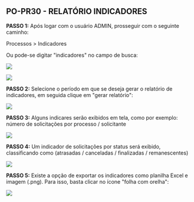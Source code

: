 ## PO-PR30 - RELATÓRIO INDICADORES

**PASSO 1:** Após logar com o usuário ADMIN, prosseguir com o seguinte caminho:

Processos > Indicadores

Ou pode-se digitar "indicadores" no campo de busca:

![]([PATH_IMG]/mp-po-pr30-01.png)

![]([PATH_IMG]/mp-po-pr30-02.png)


**PASSO 2:** Selecione o período em que se deseja gerar o relatório de indicadores, em seguida clique em "gerar relatório":

![]([PATH_IMG]/mp-po-pr30-03.png)

**PASSO 3:** Alguns indicares serão exibidos em tela, como por exemplo: número de solicitações por processo / solicitante

![]([PATH_IMG]/mp-po-pr30-04.png)

**PASSO 4:** Um indicador de solicitações por status será exibido, classificando como (atrasadas / canceladas / finalizadas / remanescentes)

![]([PATH_IMG]/mp-po-pr30-05.png)

**PASSO 5:** Existe a opção de exportar os indicadores como planilha Excel e imagem (.png). Para isso, basta clicar no ícone "folha com orelha":

![]([PATH_IMG]/mp-po-pr30-06.png)